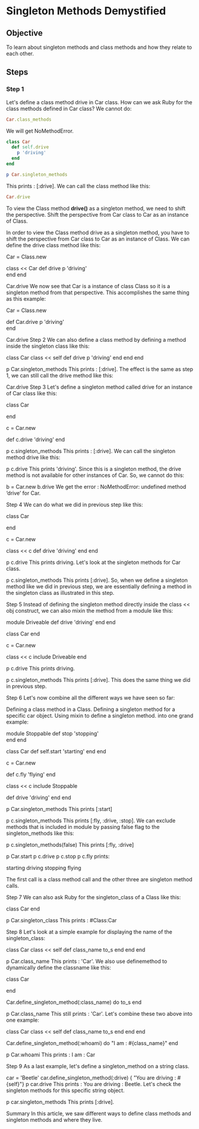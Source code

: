 # Singleton Methods Demystified

## Objective

To learn about singleton methods and class methods and how they relate to each other.

## Steps

### Step 1

Let's define a class method drive in Car class. How can we ask Ruby for the class methods defined in Car class? We cannot do: 

```ruby
Car.class_methods
```

We will get NoMethodError.

```ruby
class Car
  def self.drive
    p 'driving'
  end
end

p Car.singleton_methods
```

This prints : [:drive]. We can call the class method like this:

```ruby
Car.drive
```

To view the Class method **drive()** as a singleton method, we need to shift the perspective. Shift the perspective from Car class to Car as an instance of Class.

In order to view the Class method drive as a singleton method, you have to shift the perspective from Car class to Car as an instance of Class. We can define the drive class method like this:

Car = Class.new

class << Car
  def drive
    p 'driving'  
  end
end

Car.drive
We now see that Car is a instance of class Class so it is a singleton method from that perspective. This accomplishes the same thing as this example:

Car = Class.new

def Car.drive
  p 'driving'  
end

Car.drive
Step 2
We can also define a class method by defining a method inside the singleton class like this:

class Car
  class << self
    def drive
      p 'driving'
    end
  end
end

p Car.singleton_methods
This prints : [:drive]. The effect is the same as step 1, we can still call the drive method like this:

Car.drive
Step 3
Let's define a singleton method called drive for an instance of Car class like this:

class Car

end

c = Car.new

def c.drive
  'driving'
end

p c.singleton_methods
This prints : [:drive]. We can call the singleton method drive like this:

p c.drive 
This prints 'driving'. Since this is a singleton method, the drive method is not available for other instances of Car. So, we cannot do this:

b = Car.new
b.drive
We get the error : NoMethodError: undefined method ‘drive’ for Car.

Step 4
We can do what we did in previous step like this:

class Car

end

c = Car.new

class << c
  def drive
    'driving'
  end
end

p c.drive
This prints driving. Let's look at the singleton methods for Car class.

p c.singleton_methods
This prints [:drive]. So, when we define a singleton method like we did in previous step, we are essentially defining a method in the singleton class as illustrated in this step.

Step 5
Instead of defining the singleton method directly inside the class << obj construct, we can also mixin the method from a module like this:

module Driveable
  def drive
    'driving'
  end
end

class Car
end

c = Car.new

class << c
  include Driveable
end

p c.drive
This prints driving.

p c.singleton_methods
This prints [:drive]. This does the same thing we did in previous step.

Step 6
Let's now combine all the different ways we have seen so far:

Defining a class method in a Class.
Defining a singleton method for a specific car object.
Using mixin to define a singleton method.
into one grand example:

module Stoppable
  def stop
    'stopping'    
  end
end

class Car
  def self.start
    'starting'
  end
end

c = Car.new

def c.fly
  'flying'
end

class << c
  include Stoppable

  def drive
    'driving'
  end
end

p Car.singleton_methods
This prints [:start]

p c.singleton_methods
This prints [:fly, :drive, :stop]. We can exclude methods that is included in module by passing false flag to the singleton_methods like this:

p c.singleton_methods(false)
This prints [:fly, :drive]

p Car.start
p c.drive
p c.stop
p c.fly
prints:

starting
driving
stopping
flying

The first call is a class method call and the other three are singleton method calls.

Step 7
We can also ask Ruby for the singleton_class of a Class like this:

class Car
end

p Car.singleton_class
This prints : #Class:Car

Step 8
Let's look at a simple example for displaying the name of the singleton_class:

class Car
  class << self
    def class_name
      to_s
    end
  end
end

p Car.class_name
This prints : 'Car'. We also use definemethod to dynamically define the classname like this:

class Car

end

Car.define_singleton_method(:class_name) do
  to_s
end

p Car.class_name
This still prints : 'Car'. Let's combine these two above into one example:

class Car
  class << self
    def class_name
      to_s
    end
  end
end

Car.define_singleton_method(:whoami) do
  "I am : #{class_name}"
end

p Car.whoami
This prints : I am : Car

Step 9
As a last example, let's define a singleton_method on a string class.

car = 'Beetle'
car.define_singleton_method(:drive) { "You are driving : #{self}"}
p car.drive
This prints : You are driving : Beetle. Let's check the singleton methods for this specific string object.

p car.singleton_methods
This prints [:drive].

Summary
In this article, we saw different ways to define class methods and singleton methods and where they live.